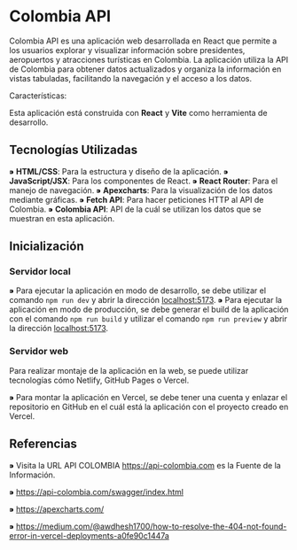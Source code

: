 # Colombia API
Colombia API es una aplicación web desarrollada en React que permite a los usuarios explorar y visualizar información sobre presidentes, aeropuertos y atracciones turísticas en Colombia. La aplicación utiliza la API de Colombia para obtener datos actualizados y organiza la información en vistas tabuladas, facilitando la navegación y el acceso a los datos.

Características:

Esta aplicación está construida con **React** y **Vite** como herramienta de desarrollo.

## Tecnologías Utilizadas

⁍ **HTML/CSS**: Para la estructura y diseño de la aplicación.
⁍ **JavaScript/JSX**: Para los componentes de React.
⁍ **React Router**: Para el manejo de navegación.
⁍ **Apexcharts**: Para la visualización de los datos mediante gráficas.
⁍ **Fetch API**: Para hacer peticiones HTTP al API de Colombia.
⁍ **Colombia API**: API de la cuál se utilizan los datos que se muestran en esta aplicación.

## Inicialización

### Servidor local

⁍ Para ejecutar la aplicación en modo de desarrollo, se debe utilizar el comando ```npm run dev``` y abrir la dirección [localhost:5173](localhost:5173).
⁍ Para ejecutar la aplicación en modo de producción, se debe generar el build de la aplicación con el comando ```npm run build``` y utilizar el comando ```npm run preview``` y abrir la dirección [localhost:5173](localhost:5173).

### Servidor web

Para realizar montaje de la aplicación en la web, se puede utilizar tecnologías cómo Netlify, GitHub Pages o Vercel.

⁍ Para montar la aplicación en Vercel, se debe tener una cuenta y enlazar el repositorio en GitHub en el cuál está la aplicación con el proyecto creado en Vercel.



## Referencias
⁍ Visita la URL API COLOMBIA https://api-colombia.com es la Fuente de la Información.

⁍ https://api-colombia.com/swagger/index.html

⁍ https://apexcharts.com/

⁍ https://medium.com/@awdhesh1700/how-to-resolve-the-404-not-found-error-in-vercel-deployments-a0fe90c1447a
